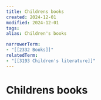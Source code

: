 ```yaml
---
title: Childrens books
created: 2024-12-01
modified: 2024-12-01
tags: 
alias: Children's books

narrowerTerm:
- "[[2332 Books]]"
relatedTerm:
- "[[3193 Children's literature]]"
---
```

# Childrens books
